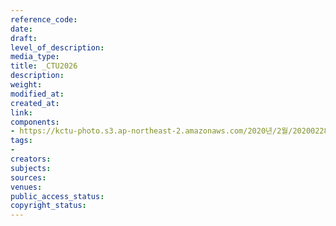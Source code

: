 ```yaml
---
reference_code: 
date: 
draft: 
level_of_description: 
media_type: 
title: _CTU2026
description: 
weight: 
modified_at: 
created_at: 
link: 
components:
- https://kctu-photo.s3.ap-northeast-2.amazonaws.com/2020년/2월/20200228_3.1운동+101주년+기념+강제징용노동자상+양대노총+합동참배/_CTU2026.jpg
tags:
- 
creators: 
subjects: 
sources: 
venues: 
public_access_status: 
copyright_status: 
---
```

